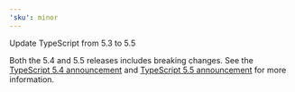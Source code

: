 ```yaml
---
'sku': minor
---
```


Update TypeScript from 5.3 to 5.5

Both the 5.4 and 5.5 releases includes breaking changes. See the [TypeScript 5.4 announcement] and [TypeScript 5.5 announcement] for more information.

[typescript 5.4 announcement]: https://devblogs.microsoft.com/typescript/announcing-typescript-5-4/
[typeScript 5.5 announcement]: https://devblogs.microsoft.com/typescript/announcing-typescript-5-5/
